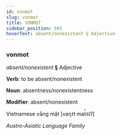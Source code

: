 ```yaml
---
id: vonmot
slug: vonmot
title: VONMOT
sidebar_position: 593
hoverText: absent/nonexistent § Adjective
---
```


### vonmot

*absent/nonexistent* **§** Adjective

**Verb**: to be absent/nonexistent

**Noun**: absentness/nonexistentness

**Modifier**: absent/nonexistent

Vietnamese vắng mặt [vaŋ˧˦ mat̚˧˨ʔ]

*Austro-Asiatic Language Family*